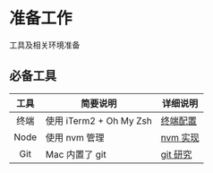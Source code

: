 # 准备工作

工具及相关环境准备

## 必备工具

| 工具 | 简要说明                | 详细说明                         |
| :--: | ----------------------- | -------------------------------- |
| 终端 | 使用 iTerm2 + Oh My Zsh | [终端配置](/docs/tools/terminal) |
| Node | 使用 nvm 管理           | [nvm 实现](/docs/tools/nvm)      |
| Git  | Mac 内置了 git          | [git 研究](/docs/tools/git)      |
